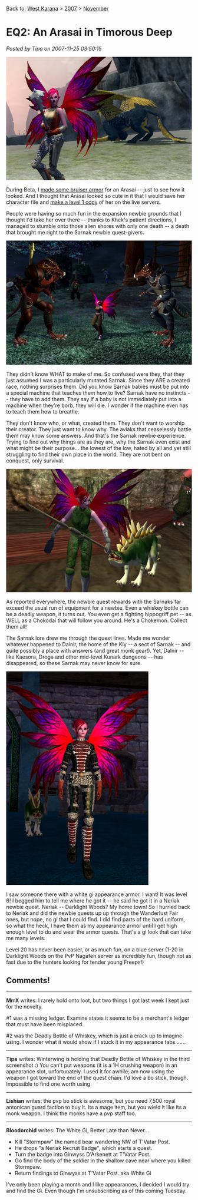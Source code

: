 Back to: [West Karana](/posts/westkarana.md) > [2007](/posts/2007/westkarana.md) > [November](./westkarana.md)
# EQ2: An Arasai in Timorous Deep

*Posted by Tipa on 2007-11-25 03:50:15*

![everquest2-2007-11-24-10-58-51-01.jpg](../../../uploads/2007/11/everquest2-2007-11-24-10-58-51-01.jpg)

During Beta, I [made some bruiser armor](../../../index.php/2007/11/12/eq2-tier-8-tailoring/) for an Arasai -- just to see how it looked. And I thought that Arasai looked so cute in it that I would save her character file and [make a level 1 copy](../../../index.php/2007/11/13/eq2-preparing-for-kunark/) of her on the live servers.

People were having so much fun in the expansion newbie grounds that I thought I'd take her over there -- thanks to Khek's patient directions, I managed to stumble onto those alien shores with only one death -- a death that brought me right to the Sarnak newbie quest-givers.

![everquest2-2007-11-21-07-11-23-80.jpg](../../../uploads/2007/11/everquest2-2007-11-21-07-11-23-80.jpg)

They didn't know WHAT to make of me. So confused were they, that they just assumed I was a particularly mutated Sarnak. Since they ARE a created race, nothing surprises them. Did you know Sarnak babies must be put into a special machine that teaches them how to live? Sarnak have no instincts -- they have to add them. They say if a baby is not immediately put into a machine when they're borb, they will die. I wonder if the machine even has to teach them how to breathe.

They don't know who, or what, created them. They don't want to worship their creator. They just want to know why. The aviaks that ceaselessly battle them may know some answers. And that's the Sarnak newbie experience. Trying to find out why things are as they are, why the Sarnak even exist and what might be their purpose... the lowest of the low, hated by all and yet still struggling to find their own place in the world. They are not bent on conquest, only survival.

![everquest2-2007-11-21-21-23-56-08.jpg](../../../uploads/2007/11/everquest2-2007-11-21-21-23-56-08.jpg)

As reported everywhere, the newbie quest rewards with the Sarnaks far exceed the usual run of equipment for a newbie. Even a whiskey bottle can be a deadly weapon, it turns out. You even get a fighting hippogriff pet -- as WELL as a Chokodai that will follow you around. He's a Chokemon. Collect them all!

The Sarnak lore drew me through the quest lines. Made me wonder whatever happened to Dalnir, the home of the Kly -- a sect of Sarnak -- and quite possibly a place with answers (and great monk gear!). Yet, Dalnir -- like Kaesora, Droga and other mid-level Kunark dungeons -- has disappeared, so these Sarnak may never know for sure.

![everquest2-2007-11-25-02-02-32-13.jpg](../../../uploads/2007/11/everquest2-2007-11-25-02-02-32-13.jpg)

I saw someone there with a white gi appearance armor. I want! It was level 6! I begged him to tell me where he got it -- he said he got it in a Neriak newbie quest. Neriak -- Darklight Woods? My home town! So I hurried back to Neriak and did the newbie quests up up through the Wanderlust Fair ones, but nope, no gi that I could find. I did find parts of the bard uniform, so what the heck, I have them as my appearance armor until I get high enough level to do and wear the armor quests. That's a gi look that can take me many levels.

Level 20 has never been easier, or as much fun, on a blue server (1-20 in Darklight Woods on the PvP Nagafen server as incredibly fun, though not as fast due to the hunters looking for tender young Freeps!)

## Comments!

---

**MrrX** writes: I rarely hold onto loot, but two things I got last week I kept just for the novelty.

#1 was a missing ledger. Examine states it seems to be a merchant's ledger that must have been misplaced.

#2 was the Deadly Bottle of Whiskey, which is just a crack up to imagine using. I wonder what it would show if I stuck it in my appearance tabs.......

---

**Tipa** writes: Winterwing is holding that Deadly Bottle of Whiskey in the third screenshot :) You can't put weapons (it is a 1H crushing weapon) in an appearance slot, unfortunately. I used it for awhile; am now using the weapon I got toward the end of the quest chain. I'd love a bo stick, though. Impossible to find one worth using.

---

**Lishian** writes: the pvp bo stick is awesome, but you need 7,500 royal antonican guard faction to buy it. Its a mage item, but you wield it like its a monk weapon. I think the monks have a pvp staff too.

---

**Bloodorchid** writes: The White Gi, Better Late than Never...
- Kill "Stormpaw" the named bear wandering NW of T'Vatar Post.
- He drops "a Neriak Recruit Badge", which starts a quest.
- Turn the badge into Ginwyss D'Arkenett at T'Vatar Post.
- Go find the body of the soldier in the shallow cave near where you killed Stormpaw.
- Return findings to Ginwyss at T'Vatar Post.
 aka White Gi

I've only been playing a month and I like appearances, I decided I would try and find the Gi. Even though I'm unsubscribing as of this coming Tuesday.

